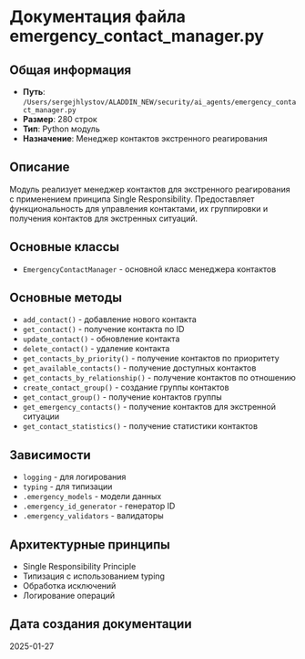 # Документация файла emergency_contact_manager.py

## Общая информация
- **Путь**: `/Users/sergejhlystov/ALADDIN_NEW/security/ai_agents/emergency_contact_manager.py`
- **Размер**: 280 строк
- **Тип**: Python модуль
- **Назначение**: Менеджер контактов экстренного реагирования

## Описание
Модуль реализует менеджер контактов для экстренного реагирования с применением принципа Single Responsibility. Предоставляет функциональность для управления контактами, их группировки и получения контактов для экстренных ситуаций.

## Основные классы
- `EmergencyContactManager` - основной класс менеджера контактов

## Основные методы
- `add_contact()` - добавление нового контакта
- `get_contact()` - получение контакта по ID
- `update_contact()` - обновление контакта
- `delete_contact()` - удаление контакта
- `get_contacts_by_priority()` - получение контактов по приоритету
- `get_available_contacts()` - получение доступных контактов
- `get_contacts_by_relationship()` - получение контактов по отношению
- `create_contact_group()` - создание группы контактов
- `get_contact_group()` - получение контактов группы
- `get_emergency_contacts()` - получение контактов для экстренной ситуации
- `get_contact_statistics()` - получение статистики контактов

## Зависимости
- `logging` - для логирования
- `typing` - для типизации
- `.emergency_models` - модели данных
- `.emergency_id_generator` - генератор ID
- `.emergency_validators` - валидаторы

## Архитектурные принципы
- Single Responsibility Principle
- Типизация с использованием typing
- Обработка исключений
- Логирование операций

## Дата создания документации
2025-01-27